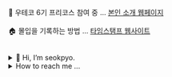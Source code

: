 🏁 우테코 6기 프리코스 참여 중 ... <a target="_blank" href="https://pyoseok.site/">본인 소개 웹페이지 </a>
<br><br>
🏠 몰입을 기록하는 방법 ... <a target="_blank" href="https://time-stamp.neocities.org/">타임스탬프 웹사이트</a>
<br><br>

<details>
 <summary>👋 Hi, I’m seokpyo.</summary>
 
 <br>
 👀 I’m interested in Web development and graphic design especially Type.
 <br><br>
 🌱 I’m currently learning JavaScript.
</details>
 
 
 
 
 <details>
   <summary>How to reach me ...  </summary>
   <br>
  
    📫 hongseokpyou@gmail.com
 </details>


<!---
seok-pyo/seok-pyo is a ✨ special ✨ repository because its `README.md` (this file) appears on your GitHub profile.
You can click the Preview link to take a look at your changes.
--->
